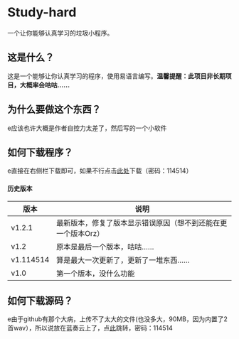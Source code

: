 # Study-hard
一个让你能够认真学习的垃圾小程序。                    
## 这是什么？
这是一个能够让你认真学习的程序，使用易语言编写。**温馨提醒：此项目非长期项目，大概率会咕咕……**                  
## 为什么要做这个东西？
e应该也许大概是作者自控力太差了，然后写的一个小软件
## 如何下载程序？
e直接在右侧栏下载即可，如果不行点击[此处](https://wwp.lanzouv.com/b02vpjslc)下载（密码：114514）                         
#### 历史版本
|  版本   | 说明  |
|  ----  | ----  |
| v1.2.1  | 最新版本，修复了版本显示错误原因（想不到还能在更一个版本Orz） |
| v1.2  | 原本是最后一个版本，咕咕…… |
| v1.114514  | 算是最大一次更新了，更新了一堆东西…… |
| v1.0  | 第一个版本，没什么功能 |
## 如何下载源码？
e由于github有那个大病，上传不了太大的文件(也没多大，90MB，因为内置了2首wav），所以说放在蓝奏云上了，点[此](https://wwp.lanzouv.com/iDnFr0faescf)跳转，密码：114514
